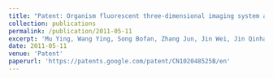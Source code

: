 ```yaml
---
title: "Patent: Organism fluorescent three-dimensional imaging system and application"
collection: publications
permalink: /publication/2011-05-11
excerpt: 'Mu Ying, Wang Ying, Song Bofan, Zhang Jun, Jin Wei, Jin Qinhan'
date: 2011-05-11
venue: 'Patent'
paperurl: 'https://patents.google.com/patent/CN102048525B/en'
---
```

